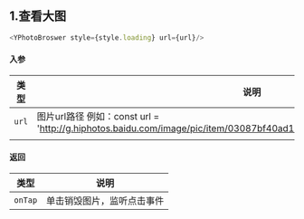 
## 1.查看大图
```js
<YPhotoBroswer style={style.loading} url={url}/>
```

#### 入参
| 类型		 	  | 说明				|
| ---		   		| ---			   |
| `url`	   	        | 图片url路径  例如：const url = 'http://g.hiphotos.baidu.com/image/pic/item/03087bf40ad162d99c14f9d618dfa9ec8b13cd06.jpg'
  	|

#### 返回
| 类型		 	  | 说明				|
| ---		   		| ---			   |
| `onTap`	   	    | 单击销毁图片，监听点击事件       |





